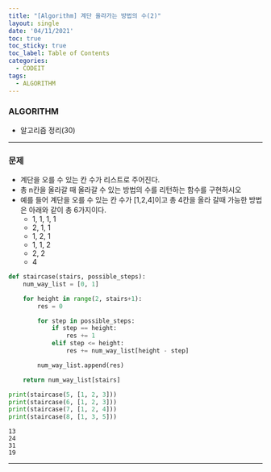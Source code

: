 ```yaml
---
title: "[Algorithm] 계단 올라가는 방법의 수(2)"
layout: single
date: '04/11/2021'
toc: true
toc_sticky: true
toc_label: Table of Contents
categories:
  - CODEIT
tags:
  - ALGORITHM
---
```


### ALGORITHM
* 알고리즘 정리(30)

---

### 문제
* 계단을 오를 수 있는 칸 수가 리스트로 주어진다.
* 총 n칸을 올라갈 때 올라갈 수 있는 방법의 수를 리턴하는 함수를 구현하시오
* 예를 들어 계단을 오를 수 있는 칸 수가 [1,2,4]이고 총 4칸을 올라 갈때 가능한 방법은 아래와 같이 총 6가지이다.
    * 1, 1, 1, 1
    * 2, 1, 1
    * 1, 2, 1
    * 1, 1, 2
    * 2, 2
    * 4


```python
def staircase(stairs, possible_steps):
    num_way_list = [0, 1]

    for height in range(2, stairs+1):
        res = 0

        for step in possible_steps:
            if step == height:
                res += 1
            elif step <= height:
                res += num_way_list[height - step]

        num_way_list.append(res)

    return num_way_list[stairs]

print(staircase(5, [1, 2, 3]))
print(staircase(6, [1, 2, 3]))
print(staircase(7, [1, 2, 4]))
print(staircase(8, [1, 3, 5]))
```

    13
    24
    31
    19


---
